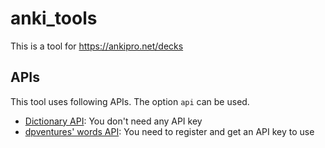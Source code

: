 # anki_tools

This is a tool for https://ankipro.net/decks

## APIs

This tool uses following APIs. The option `api` can be used.

- [Dictionary API](https://dictionaryapi.dev/): You don't need any API key
- [dpventures' words API](https://rapidapi.com/dpventures/api/wordsapi): You need to register and get an API key to use
